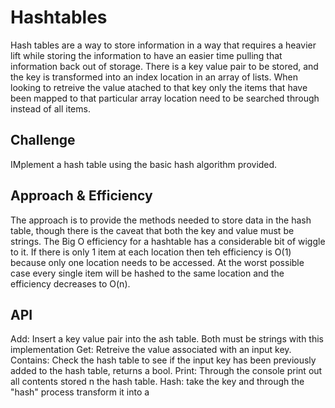﻿# Hashtables
Hash tables are a way to store information in a way that requires a heavier lift while storing the information to have an easier time pulling that
information back out of storage. There is a key value pair to be stored, and the key is transformed into an index location in an array of lists.
When looking to retreive the value atached to that key only the items that have been mapped to that particular array location need to be searched through 
instead of all items.

## Challenge
IMplement a hash table using the basic hash algorithm provided.

## Approach & Efficiency
The approach is to provide the methods needed to store data in the hash table, though there is the caveat that both the key and value must be strings.
The Big O efficiency for a hashtable has a considerable bit of wiggle to it. If there is only 1 item at each location then teh efficiency is O(1) because
only one location needs to be accessed. At the worst possible case every single item will be hashed to the same location and the efficiency decreases
to O(n).

## API
Add: Insert a key value pair into the ash table. Both must be strings with this implementation
Get: Retreive the value associated with an input key. 
Contains: Check the hash table to see if the input key has been previously added to the hash table, returns a bool.
Print: Through the console print out all contents stored n the hash table.
Hash: take the key and through the "hash" process transform it into a 